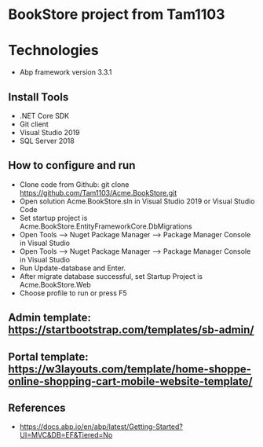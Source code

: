# BookStore project from Tam1103
# Technologies
- Abp framework version 3.3.1
## Install Tools
- .NET Core SDK
- Git client
- Visual Studio 2019
- SQL Server 2018
## How to configure and run
- Clone code from Github: git clone https://github.com/Tam1103/Acme.BookStore.git
- Open solution Acme.BookStore.sln in Visual Studio 2019 or Visual Studio Code
- Set startup project is Acme.BookStore.EntityFrameworkCore.DbMigrations
- Open Tools --> Nuget Package Manager -->  Package Manager Console in Visual Studio
- Open Tools --> Nuget Package Manager -->  Package Manager Console in Visual Studio
- Run Update-database and Enter.
- After migrate database successful, set Startup Project is Acme.BookStore.Web
- Choose profile to run or press F5
## Admin template: https://startbootstrap.com/templates/sb-admin/
## Portal template: https://w3layouts.com/template/home-shoppe-online-shopping-cart-mobile-website-template/

## References
- https://docs.abp.io/en/abp/latest/Getting-Started?UI=MVC&DB=EF&Tiered=No
